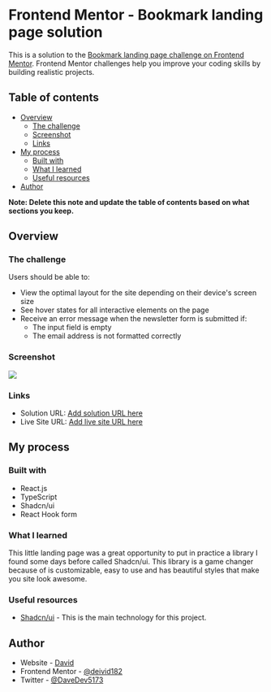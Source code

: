 # Frontend Mentor - Bookmark landing page solution

This is a solution to the [Bookmark landing page challenge on Frontend Mentor](https://www.frontendmentor.io/challenges/bookmark-landing-page-5d0b588a9edda32581d29158). Frontend Mentor challenges help you improve your coding skills by building realistic projects. 

## Table of contents

- [Overview](#overview)
  - [The challenge](#the-challenge)
  - [Screenshot](#screenshot)
  - [Links](#links)
- [My process](#my-process)
  - [Built with](#built-with)
  - [What I learned](#what-i-learned)
  - [Useful resources](#useful-resources)
- [Author](#author)

**Note: Delete this note and update the table of contents based on what sections you keep.**

## Overview

### The challenge

Users should be able to:

- View the optimal layout for the site depending on their device's screen size
- See hover states for all interactive elements on the page
- Receive an error message when the newsletter form is submitted if:
  - The input field is empty
  - The email address is not formatted correctly

### Screenshot

![](https://res.cloudinary.com/dqsvp22du/image/upload/v1695007668/Screenshot_from_2023-09-17_21-26-46_t2vt08.png)

### Links

- Solution URL: [Add solution URL here](https://github.com/Deivid182/bookmark-site)
- Live Site URL: [Add live site URL here](https://hilarious-kelpie-b80927.netlify.app/)

## My process

### Built with

- React.js
- TypeScript
- Shadcn/ui
- React Hook form

### What I learned

This little landing page was a great opportunity to put in practice a library I found some days before called Shadcn/ui. This library is a game changer because of is customizable, easy to use and has beautiful styles that make you site look awesome. 


### Useful resources

- [Shadcn/ui](https://ui.shadcn.com/) - This is the main technology for this project.
## Author

- Website - [David](https://david-pm.vercel.app/)
- Frontend Mentor - [@deivid182](https://www.frontendmentor.io/profile/Deivid182)
- Twitter - [@DaveDev5173](https://twitter.com/DaveDev5173)
